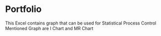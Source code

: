 # Portfolio

This Excel contains graph that can be used for Statistical Process Control
Mentioned Graph are I Chart and MR Chart
